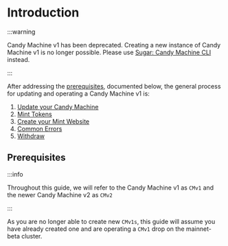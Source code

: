 # Introduction

:::warning

Candy Machine v1 has been deprecated. Creating a new instance of Candy Machine v1 is no longer possible. Please use [Sugar: Candy Machine CLI](/tools/sugar) instead.

:::

After addressing the [prerequisites](#prerequisites), documented below, the general process for updating and operating a Candy Machine v1 is:

1. [Update your Candy Machine](./update-cm)
2. [Mint Tokens](./mint-tokens)
3. [Create your Mint Website](./create-mint-site)
4. [Common Errors](./cm-errors)
5. [Withdraw](./withdraw)

## Prerequisites

:::info

Throughout this guide, we will refer to the Candy Machine v1 as `CMv1` and the newer Candy Machine v2 as `CMv2`

:::

As you are no longer able to create new `CMv1s`, this guide will assume you have already created one and are operating a `CMv1` drop on the mainnet-beta cluster.
